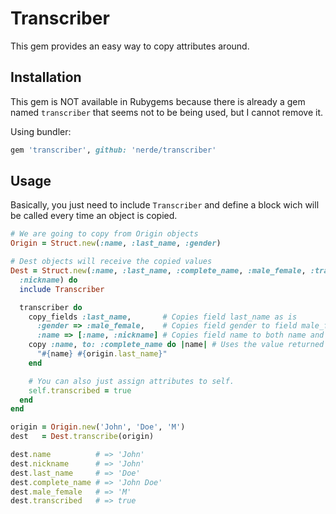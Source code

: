 # Transcriber

This gem provides an easy way to copy attributes around.

## Installation

This gem is NOT available in Rubygems because there is already a gem named
`transcriber` that seems not to be being used, but I cannot remove it.

Using bundler:

```ruby
gem 'transcriber', github: 'nerde/transcriber'
```

## Usage

Basically, you just need to include `Transcriber` and define a block wich will
be called every time an object is copied.

```ruby
# We are going to copy from Origin objects
Origin = Struct.new(:name, :last_name, :gender)

# Dest objects will receive the copied values
Dest = Struct.new(:name, :last_name, :complete_name, :male_female, :transcribed,
  :nickname) do
  include Transcriber

  transcriber do
    copy_fields :last_name,       # Copies field last_name as is
      :gender => :male_female,    # Copies field gender to field male_female
      :name => [:name, :nickname] # Copies field name to both name and nickname
    copy :name, to: :complete_name do |name| # Uses the value returned from the block
      "#{name} #{origin.last_name}"
    end

    # You can also just assign attributes to self.
    self.transcribed = true
  end
end

origin = Origin.new('John', 'Doe', 'M')
dest   = Dest.transcribe(origin)

dest.name          # => 'John'
dest.nickname      # => 'John'
dest.last_name     # => 'Doe'
dest.complete_name # => 'John Doe'
dest.male_female   # => 'M'
dest.transcribed   # => true
```
